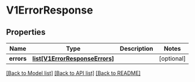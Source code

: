 # V1ErrorResponse

## Properties
Name | Type | Description | Notes
------------ | ------------- | ------------- | -------------
**errors** | [**list[V1ErrorResponseErrors]**](V1ErrorResponseErrors.md) |  | [optional] 

[[Back to Model list]](../README.md#documentation-for-models) [[Back to API list]](../README.md#documentation-for-api-endpoints) [[Back to README]](../README.md)

